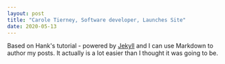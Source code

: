 ```yaml
---
layout: post
title: "Carole Tierney, Software developer, Launches Site"
date: 2020-05-13
---
```


Based on Hank's tutorial - powered by [Jekyll](http://jekyllrb.com) and I can use Markdown to author my posts. It actually is a lot easier than I thought it was going to be.
